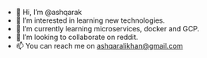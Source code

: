 - 👋 Hi, I’m @ashqarak
- 👀 I’m interested in learning new technologies.
- 🌱 I’m currently learning microservices, docker and GCP.
- 💞️ I’m looking to collaborate on reddit.
- 📫 You can reach me on ashqaralikhan@gmail.com

<!---
ashqarak/ashqarak is a ✨ special ✨ repository because its `README.md` (this file) appears on your GitHub profile.
You can click the Preview link to take a look at your changes.
--->

